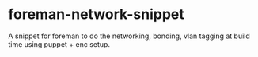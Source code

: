 foreman-network-snippet
=======================

A snippet for foreman to do the networking, bonding, vlan tagging at build time using puppet + enc setup.
